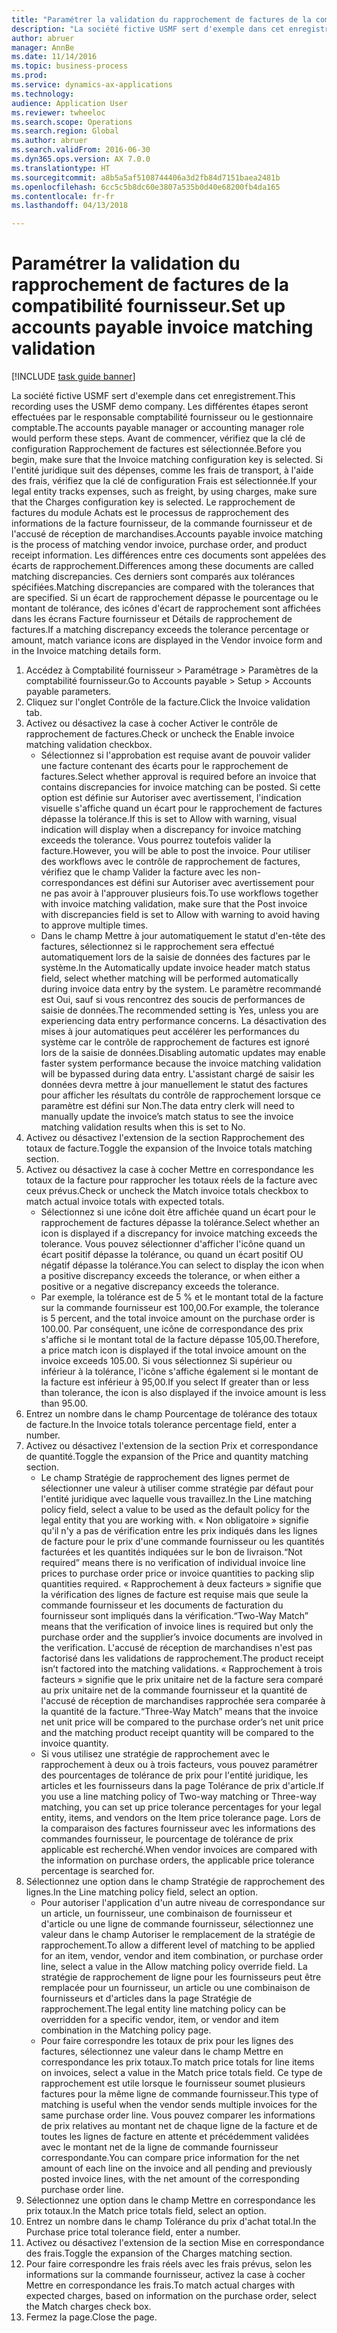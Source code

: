 ```yaml
--- 
title: "Paramétrer la validation du rapprochement de factures de la compatibilité fournisseur."
description: "La société fictive USMF sert d'exemple dans cet enregistrement."
author: abruer
manager: AnnBe
ms.date: 11/14/2016
ms.topic: business-process
ms.prod: 
ms.service: dynamics-ax-applications
ms.technology: 
audience: Application User
ms.reviewer: twheeloc
ms.search.scope: Operations
ms.search.region: Global
ms.author: abruer
ms.search.validFrom: 2016-06-30
ms.dyn365.ops.version: AX 7.0.0
ms.translationtype: HT
ms.sourcegitcommit: a8b5a5af5108744406a3d2fb84d7151baea2481b
ms.openlocfilehash: 6cc5c5b8dc60e3807a535b0d40e68200fb4da165
ms.contentlocale: fr-fr
ms.lasthandoff: 04/13/2018

---
```


# <a name="set-up-accounts-payable-invoice-matching-validation"></a><span data-ttu-id="2732e-103">Paramétrer la validation du rapprochement de factures de la compatibilité fournisseur.</span><span class="sxs-lookup"><span data-stu-id="2732e-103">Set up accounts payable invoice matching validation</span></span>

[!INCLUDE [task guide banner](../../includes/task-guide-banner.md)]

<span data-ttu-id="2732e-104">La société fictive USMF sert d'exemple dans cet enregistrement.</span><span class="sxs-lookup"><span data-stu-id="2732e-104">This recording uses the USMF demo company.</span></span> <span data-ttu-id="2732e-105">Les différentes étapes seront effectuées par le responsable comptabilité fournisseur ou le gestionnaire comptable.</span><span class="sxs-lookup"><span data-stu-id="2732e-105">The accounts payable manager or accounting manager role would perform these steps.</span></span> <span data-ttu-id="2732e-106">Avant de commencer, vérifiez que la clé de configuration Rapprochement de factures est sélectionnée.</span><span class="sxs-lookup"><span data-stu-id="2732e-106">Before you begin, make sure that the Invoice matching configuration key is selected.</span></span> <span data-ttu-id="2732e-107">Si l'entité juridique suit des dépenses, comme les frais de transport, à l'aide des frais, vérifiez que la clé de configuration Frais est sélectionnée.</span><span class="sxs-lookup"><span data-stu-id="2732e-107">If your legal entity tracks expenses, such as freight, by using charges, make sure that the Charges configuration key is selected.</span></span>  <span data-ttu-id="2732e-108">Le rapprochement de factures du module Achats est le processus de rapprochement des informations de la facture fournisseur, de la commande fournisseur et de l'accusé de réception de marchandises.</span><span class="sxs-lookup"><span data-stu-id="2732e-108">Accounts payable invoice matching is the process of matching vendor invoice, purchase order, and product receipt information.</span></span> <span data-ttu-id="2732e-109">Les différences entre ces documents sont appelées des écarts de rapprochement.</span><span class="sxs-lookup"><span data-stu-id="2732e-109">Differences among these documents are called matching discrepancies.</span></span> <span data-ttu-id="2732e-110">Ces derniers sont comparés aux tolérances spécifiées.</span><span class="sxs-lookup"><span data-stu-id="2732e-110">Matching discrepancies are compared with the tolerances that are specified.</span></span> <span data-ttu-id="2732e-111">Si un écart de rapprochement dépasse le pourcentage ou le montant de tolérance, des icônes d'écart de rapprochement sont affichées dans les écrans Facture fournisseur et Détails de rapprochement de factures.</span><span class="sxs-lookup"><span data-stu-id="2732e-111">If a matching discrepancy exceeds the tolerance percentage or amount, match variance icons are displayed in the Vendor invoice form and in the Invoice matching details form.</span></span>

1. <span data-ttu-id="2732e-112">Accédez à Comptabilité fournisseur > Paramétrage > Paramètres de la comptabilité fournisseur.</span><span class="sxs-lookup"><span data-stu-id="2732e-112">Go to Accounts payable > Setup > Accounts payable parameters.</span></span>
2. <span data-ttu-id="2732e-113">Cliquez sur l'onglet Contrôle de la facture.</span><span class="sxs-lookup"><span data-stu-id="2732e-113">Click the Invoice validation tab.</span></span>
3. <span data-ttu-id="2732e-114">Activez ou désactivez la case à cocher Activer le contrôle de rapprochement de factures.</span><span class="sxs-lookup"><span data-stu-id="2732e-114">Check or uncheck the Enable invoice matching validation checkbox.</span></span>
    * <span data-ttu-id="2732e-115">Sélectionnez si l'approbation est requise avant de pouvoir valider une facture contenant des écarts pour le rapprochement de factures.</span><span class="sxs-lookup"><span data-stu-id="2732e-115">Select whether approval is required before an invoice that contains discrepancies for invoice matching can be posted.</span></span> <span data-ttu-id="2732e-116">Si cette option est définie sur Autoriser avec avertissement, l'indication visuelle s'affiche quand un écart pour le rapprochement de factures dépasse la tolérance.</span><span class="sxs-lookup"><span data-stu-id="2732e-116">If this is set to Allow with warning, visual indication will display when a discrepancy for invoice matching exceeds the tolerance.</span></span> <span data-ttu-id="2732e-117">Vous pourrez toutefois valider la facture.</span><span class="sxs-lookup"><span data-stu-id="2732e-117">However, you will be able to post the invoice.</span></span> <span data-ttu-id="2732e-118">Pour utiliser des workflows avec le contrôle de rapprochement de factures, vérifiez que le champ Valider la facture avec les non-correspondances est défini sur Autoriser avec avertissement pour ne pas avoir à l'approuver plusieurs fois.</span><span class="sxs-lookup"><span data-stu-id="2732e-118">To use workflows together with invoice matching validation, make sure that the Post invoice with discrepancies field is set to Allow with warning to avoid having to approve multiple times.</span></span>  
    * <span data-ttu-id="2732e-119">Dans le champ Mettre à jour automatiquement le statut d'en-tête des factures, sélectionnez si le rapprochement sera effectué automatiquement lors de la saisie de données des factures par le système.</span><span class="sxs-lookup"><span data-stu-id="2732e-119">In the Automatically update invoice header match status field, select whether matching will be performed automatically during invoice data entry by the system.</span></span> <span data-ttu-id="2732e-120">Le paramètre recommandé est Oui, sauf si vous rencontrez des soucis de performances de saisie de données.</span><span class="sxs-lookup"><span data-stu-id="2732e-120">The recommended setting is Yes, unless you are experiencing data entry performance concerns.</span></span> <span data-ttu-id="2732e-121">La désactivation des mises à jour automatiques peut accélérer les performances du système car le contrôle de rapprochement de factures est ignoré lors de la saisie de données.</span><span class="sxs-lookup"><span data-stu-id="2732e-121">Disabling automatic updates may enable faster system performance because the invoice matching validation will be bypassed during data entry.</span></span> <span data-ttu-id="2732e-122">L'assistant chargé de saisir les données devra mettre à jour manuellement le statut des factures pour afficher les résultats du contrôle de rapprochement lorsque ce paramètre est défini sur Non.</span><span class="sxs-lookup"><span data-stu-id="2732e-122">The data entry clerk will need to manually update the invoice’s match status to see the invoice matching validation results when this is set to No.</span></span>  
4. <span data-ttu-id="2732e-123">Activez ou désactivez l'extension de la section Rapprochement des totaux de facture.</span><span class="sxs-lookup"><span data-stu-id="2732e-123">Toggle the expansion of the Invoice totals matching section.</span></span>
5. <span data-ttu-id="2732e-124">Activez ou désactivez la case à cocher Mettre en correspondance les totaux de la facture pour rapprocher les totaux réels de la facture avec ceux prévus.</span><span class="sxs-lookup"><span data-stu-id="2732e-124">Check or uncheck the Match invoice totals checkbox to match actual invoice totals with expected totals.</span></span>
    * <span data-ttu-id="2732e-125">Sélectionnez si une icône doit être affichée quand un écart pour le rapprochement de factures dépasse la tolérance.</span><span class="sxs-lookup"><span data-stu-id="2732e-125">Select whether an icon is displayed if a discrepancy for invoice matching exceeds the tolerance.</span></span> <span data-ttu-id="2732e-126">Vous pouvez sélectionner d'afficher l'icône quand un écart positif dépasse la tolérance, ou quand un écart positif OU négatif dépasse la tolérance.</span><span class="sxs-lookup"><span data-stu-id="2732e-126">You can select to display the icon when a positive discrepancy exceeds the tolerance, or when either a positive or a negative discrepancy exceeds the tolerance.</span></span>  
    * <span data-ttu-id="2732e-127">Par exemple, la tolérance est de 5 % et le montant total de la facture sur la commande fournisseur est 100,00.</span><span class="sxs-lookup"><span data-stu-id="2732e-127">For example, the tolerance is 5 percent, and the total invoice amount on the purchase order is 100.00.</span></span> <span data-ttu-id="2732e-128">Par conséquent, une icône de correspondance des prix s'affiche si le montant total de la facture dépasse 105,00.</span><span class="sxs-lookup"><span data-stu-id="2732e-128">Therefore, a price match icon is displayed if the total invoice amount on the invoice exceeds 105.00.</span></span> <span data-ttu-id="2732e-129">Si vous sélectionnez Si supérieur ou inférieur à la tolérance, l'icône s'affiche également si le montant de la facture est inférieur à 95,00.</span><span class="sxs-lookup"><span data-stu-id="2732e-129">If you select If greater than or less than tolerance, the icon is also displayed if the invoice amount is less than 95.00.</span></span>  
6. <span data-ttu-id="2732e-130">Entrez un nombre dans le champ Pourcentage de tolérance des totaux de facture.</span><span class="sxs-lookup"><span data-stu-id="2732e-130">In the Invoice totals tolerance percentage field, enter a number.</span></span>
7. <span data-ttu-id="2732e-131">Activez ou désactivez l'extension de la section Prix et correspondance de quantité.</span><span class="sxs-lookup"><span data-stu-id="2732e-131">Toggle the expansion of the Price and quantity matching section.</span></span>
    * <span data-ttu-id="2732e-132">Le champ Stratégie de rapprochement des lignes permet de sélectionner une valeur à utiliser comme stratégie par défaut pour l'entité juridique avec laquelle vous travaillez.</span><span class="sxs-lookup"><span data-stu-id="2732e-132">In the Line matching policy field, select a value to be used as the default policy for the legal entity that you are working with.</span></span> <span data-ttu-id="2732e-133">« Non obligatoire » signifie qu'il n'y a pas de vérification entre les prix indiqués dans les lignes de facture pour le prix d'une commande fournisseur ou les quantités facturées et les quantités indiquées sur le bon de livraison.</span><span class="sxs-lookup"><span data-stu-id="2732e-133">“Not required” means there is no verification of individual invoice line prices to purchase order price or invoice quantities to packing slip quantities required.</span></span> <span data-ttu-id="2732e-134">« Rapprochement à deux facteurs » signifie que la vérification des lignes de facture est requise mais que seule la commande fournisseur et les documents de facturation du fournisseur sont impliqués dans la vérification.</span><span class="sxs-lookup"><span data-stu-id="2732e-134">“Two-Way Match” means that the verification of invoice lines is required but only the purchase order and the supplier’s invoice documents are involved in the verification.</span></span> <span data-ttu-id="2732e-135">L'accusé de réception de marchandises n'est pas factorisé dans les validations de rapprochement.</span><span class="sxs-lookup"><span data-stu-id="2732e-135">The product receipt isn’t factored into the matching validations.</span></span> <span data-ttu-id="2732e-136">« Rapprochement à trois facteurs » signifie que le prix unitaire net de la facture sera comparé au prix unitaire net de la commande fournisseur et la quantité de l'accusé de réception de marchandises rapprochée sera comparée à la quantité de la facture.</span><span class="sxs-lookup"><span data-stu-id="2732e-136">“Three-Way Match” means that the invoice net unit price will be compared to the purchase order’s net unit price and the matching product receipt quantity will be compared to the invoice quantity.</span></span>  
    * <span data-ttu-id="2732e-137">Si vous utilisez une stratégie de rapprochement avec le rapprochement à deux ou à trois facteurs, vous pouvez paramétrer des pourcentages de tolérance de prix pour l'entité juridique, les articles et les fournisseurs dans la page Tolérance de prix d'article.</span><span class="sxs-lookup"><span data-stu-id="2732e-137">If you use a line matching policy of Two-way matching or Three-way matching, you can set up price tolerance percentages for your legal entity, items, and vendors on the Item price tolerance page.</span></span> <span data-ttu-id="2732e-138">Lors de la comparaison des factures fournisseur avec les informations des commandes fournisseur, le pourcentage de tolérance de prix applicable est recherché.</span><span class="sxs-lookup"><span data-stu-id="2732e-138">When vendor invoices are compared with the information on purchase orders, the applicable price tolerance percentage is searched for.</span></span>  
8. <span data-ttu-id="2732e-139">Sélectionnez une option dans le champ Stratégie de rapprochement des lignes.</span><span class="sxs-lookup"><span data-stu-id="2732e-139">In the Line matching policy field, select an option.</span></span>
    * <span data-ttu-id="2732e-140">Pour autoriser l'application d'un autre niveau de correspondance sur un article, un fournisseur, une combinaison de fournisseur et d'article ou une ligne de commande fournisseur, sélectionnez une valeur dans le champ Autoriser le remplacement de la stratégie de rapprochement.</span><span class="sxs-lookup"><span data-stu-id="2732e-140">To allow a different level of matching to be applied for an item, vendor, vendor and item combination, or purchase order line, select a value in the Allow matching policy override field.</span></span> <span data-ttu-id="2732e-141">La stratégie de rapprochement de ligne pour les fournisseurs peut être remplacée pour un fournisseur, un article ou une combinaison de fournisseurs et d'articles dans la page Stratégie de rapprochement.</span><span class="sxs-lookup"><span data-stu-id="2732e-141">The legal entity line matching policy can be overridden for a specific vendor, item, or vendor and item combination in the Matching policy page.</span></span>  
    * <span data-ttu-id="2732e-142">Pour faire correspondre les totaux de prix pour les lignes des factures, sélectionnez une valeur dans le champ Mettre en correspondance les prix totaux.</span><span class="sxs-lookup"><span data-stu-id="2732e-142">To match price totals for line items on invoices, select a value in the Match price totals field.</span></span> <span data-ttu-id="2732e-143">Ce type de rapprochement est utile lorsque le fournisseur soumet plusieurs factures pour la même ligne de commande fournisseur.</span><span class="sxs-lookup"><span data-stu-id="2732e-143">This type of matching is useful when the vendor sends multiple invoices for the same purchase order line.</span></span> <span data-ttu-id="2732e-144">Vous pouvez comparer les informations de prix relatives au montant net de chaque ligne de la facture et de toutes les lignes de facture en attente et précédemment validées avec le montant net de la ligne de commande fournisseur correspondante.</span><span class="sxs-lookup"><span data-stu-id="2732e-144">You can compare price information for the net amount of each line on the invoice and all pending and previously posted invoice lines, with the net amount of the corresponding purchase order line.</span></span>  
9. <span data-ttu-id="2732e-145">Sélectionnez une option dans le champ Mettre en correspondance les prix totaux.</span><span class="sxs-lookup"><span data-stu-id="2732e-145">In the Match price totals field, select an option.</span></span>
10. <span data-ttu-id="2732e-146">Entrez un nombre dans le champ Tolérance du prix d'achat total.</span><span class="sxs-lookup"><span data-stu-id="2732e-146">In the Purchase price total tolerance field, enter a number.</span></span>
11. <span data-ttu-id="2732e-147">Activez ou désactivez l'extension de la section Mise en correspondance des frais.</span><span class="sxs-lookup"><span data-stu-id="2732e-147">Toggle the expansion of the Charges matching section.</span></span>
12. <span data-ttu-id="2732e-148">Pour faire correspondre les frais réels avec les frais prévus, selon les informations sur la commande fournisseur, activez la case à cocher Mettre en correspondance les frais.</span><span class="sxs-lookup"><span data-stu-id="2732e-148">To match actual charges with expected charges, based on information on the purchase order, select the Match charges check box.</span></span>
13. <span data-ttu-id="2732e-149">Fermez la page.</span><span class="sxs-lookup"><span data-stu-id="2732e-149">Close the page.</span></span>


